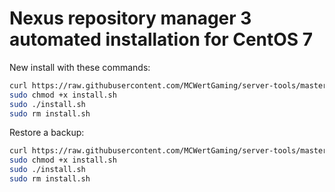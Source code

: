 # Nexus repository manager 3 automated installation for CentOS 7

New install with these commands:
```bash
curl https://raw.githubusercontent.com/MCWertGaming/server-tools/master/server/nexus-centos/install-new.sh > install.sh
sudo chmod +x install.sh
sudo ./install.sh
sudo rm install.sh
```

Restore a backup:
```bash
curl https://raw.githubusercontent.com/MCWertGaming/server-tools/master/server/nexus-centos/install-restore.sh > install.sh
sudo chmod +x install.sh
sudo ./install.sh
sudo rm install.sh
```
